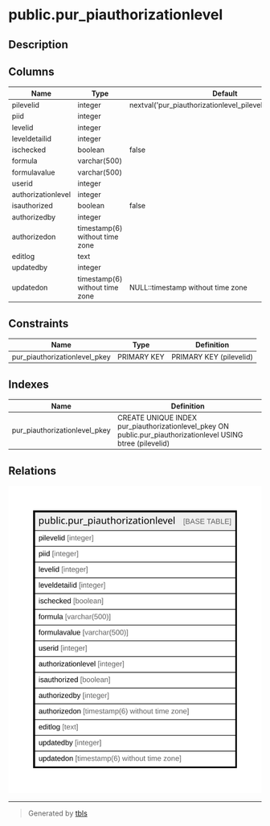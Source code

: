 # public.pur_piauthorizationlevel

## Description

## Columns

| Name | Type | Default | Nullable | Children | Parents | Comment |
| ---- | ---- | ------- | -------- | -------- | ------- | ------- |
| pilevelid | integer | nextval('pur_piauthorizationlevel_pilevelid_seq'::regclass) | false |  |  |  |
| piid | integer |  | true |  |  |  |
| levelid | integer |  | true |  |  |  |
| leveldetailid | integer |  | true |  |  |  |
| ischecked | boolean | false | true |  |  |  |
| formula | varchar(500) |  | true |  |  |  |
| formulavalue | varchar(500) |  | true |  |  |  |
| userid | integer |  | true |  |  |  |
| authorizationlevel | integer |  | true |  |  |  |
| isauthorized | boolean | false | true |  |  |  |
| authorizedby | integer |  | true |  |  |  |
| authorizedon | timestamp(6) without time zone |  | true |  |  |  |
| editlog | text |  | true |  |  |  |
| updatedby | integer |  | true |  |  |  |
| updatedon | timestamp(6) without time zone | NULL::timestamp without time zone | true |  |  |  |

## Constraints

| Name | Type | Definition |
| ---- | ---- | ---------- |
| pur_piauthorizationlevel_pkey | PRIMARY KEY | PRIMARY KEY (pilevelid) |

## Indexes

| Name | Definition |
| ---- | ---------- |
| pur_piauthorizationlevel_pkey | CREATE UNIQUE INDEX pur_piauthorizationlevel_pkey ON public.pur_piauthorizationlevel USING btree (pilevelid) |

## Relations

![er](public.pur_piauthorizationlevel.svg)

---

> Generated by [tbls](https://github.com/k1LoW/tbls)
